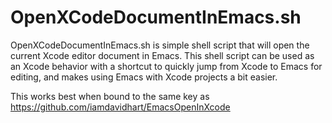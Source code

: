 OpenXCodeDocumentInEmacs.sh
===========

OpenXCodeDocumentInEmacs.sh is simple shell script that will open the current Xcode editor document in Emacs. This shell script can be used as an Xcode behavior with a shortcut to quickly jump from Xcode to Emacs for editing, and makes using Emacs with Xcode projects a bit easier.

This works best when bound to the same key as https://github.com/iamdavidhart/EmacsOpenInXcode
